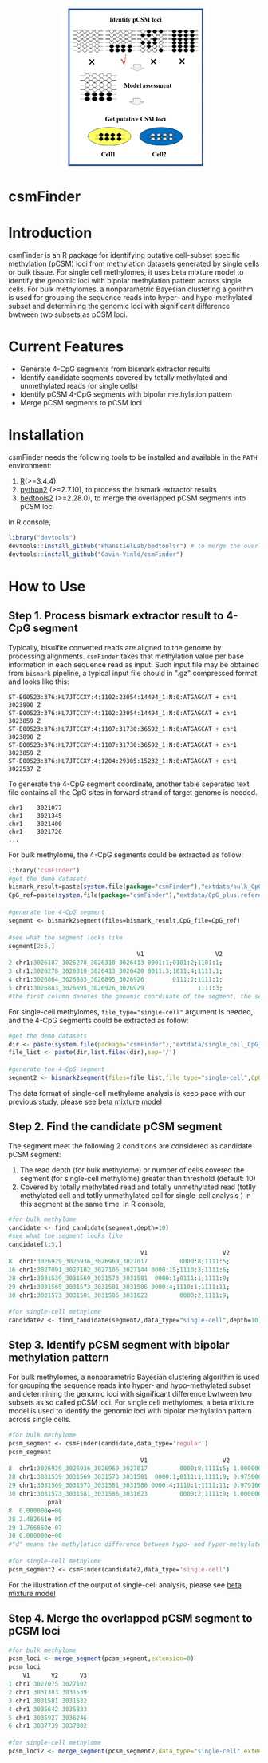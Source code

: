 <div align=center><img width="300" height="320" src="https://github.com/Gavin-Yinld/csmFInder/blob/master/figures/csmFinder.gif"/></div>

# csmFinder

# Introduction

csmFinder is an R package for identifying putative cell-subset specific methylation (pCSM) loci from methylation datasets generated by single cells or bulk tissue. For single cell methylomes, it uses beta mixture model to identify the genomic loci with bipolar methylation pattern across single cells. For bulk methylomes, a nonparametric Bayesian clustering algorithm is used for grouping the sequence reads into hyper- and hypo-methylated subset and determining the genomic loci with significant difference bwtween two subsets as pCSM loci. 

# Current Features
* Generate 4-CpG segments from bismark extractor results
* Identify candidate segments covered by totally methylated and unmethylated reads (or single cells)
* Identify pCSM 4-CpG segments with bipolar methylation pattern
* Merge pCSM segments to pCSM loci


# Installation
csmFinder needs the following tools to be installed and available in the `PATH` environment:
1.  [R](https://www.r-project.org/)(>=3.4.4)
2.  [python2](https://www.python.org/downloads/) (>=2.7.10), to process the bismark extractor results
3.  [bedtools2](https://github.com/arq5x/bedtools2) (>=2.28.0), to merge the overlapped pCSM segments into pCSM loci

In R console,
```R
library("devtools")
devtools::install_github("PhanstielLab/bedtoolsr") # to merge the overlopped pCSM segments
devtools::install_github("Gavin-Yinld/csmFinder")
```
# How to Use

## Step 1. Process bismark extractor result  to 4-CpG segment
Typically, bisulfite converted reads are aligned to the genome by processing alignments. `csmFinder` takes that methylation value per base information in each sequence read as input. Such input file may be obtained from `bismark` pipeline, a typical input file should in ".gz" compressed format and looks like this:

```
ST-E00523:376:HL7JTCCXY:4:1102:23054:14494_1:N:0:ATGAGCAT + chr1  3023890 Z
ST-E00523:376:HL7JTCCXY:4:1102:23054:14494_1:N:0:ATGAGCAT + chr1  3023859 Z
ST-E00523:376:HL7JTCCXY:4:1107:31730:36592_1:N:0:ATGAGCAT + chr1  3023890 Z
ST-E00523:376:HL7JTCCXY:4:1107:31730:36592_1:N:0:ATGAGCAT + chr1  3023859 Z
ST-E00523:376:HL7JTCCXY:4:1204:29305:15232_1:N:0:ATGAGCAT + chr1  3022537 Z
```
To generate the 4-CpG segment coordinate, another table seperated text file contains all the CpG sites in forward strand of target genome is needed.

```chr1	3021025
chr1	3021077
chr1	3021345
chr1	3021400
chr1	3021720
...
```
For bulk methylome, the 4-CpG segments could be extracted as follow:

```perl
library('csmFinder') 
#get the demo datasets
bismark_result=paste(system.file(package="csmFinder"),"extdata/bulk_CpG_extract_file/demo.dataset.gz",sep='/')
CpG_ref=paste(system.file(package="csmFinder"),"extdata/CpG_plus.reference",sep='/')

#generate the 4-CpG segment
segment <- bismark2segment(files=bismark_result,CpG_file=CpG_ref)

#see what the segment looks like
segment[2:5,] 
                                    V1                    V2
2 chr1:3026187_3026278_3026310_3026413 0001:1;0101:2;1101:1;
3 chr1:3026278_3026310_3026413_3026420 0011:3;1011:4;1111:1;
4 chr1:3026864_3026883_3026895_3026926        0111:2;1111:1;
5 chr1:3026883_3026895_3026926_3026929               1111:3;
#the first column denotes the genomic coordinate of the segment, the second column denotes the methylation pattern of the segment, for example, "1111:3" means this segment covered by 3 totlly methylated reads in this genomic loci.
```
For single-cell methylomes, `file_type="single-cell"` argument is needed, and the 4-CpG segments could be extracted as follow:

```R
#get the demo datasets
dir <- paste(system.file(package="csmFinder"),"extdata/single_cell_CpG_extract_file",sep='/')
file_list <- paste(dir,list.files(dir),sep='/')

#generate the 4-CpG segment
segment2 <- bismark2segment(files=file_list,file_type="single-cell",CpG_file=CpG_ref)
```
The data format of single-cell methylome analysis is keep pace with our previous study, please see [beta mixture model](https://github.com/Evan-Evans/Beta-Mixture-Model)

## Step 2. Find the candidate pCSM segment
The segment meet the following 2 conditions are considered as candidate pCSM segment:
1. The read depth (for bulk methylome) or number of cells covered the segment (for single-cell methylome) greater than threshold (default: 10)
2. Covered by totally methylated read and totally unmethylated read (totlly methylated cell and totlly unmethylated cell for single-cell analysis ) in this segment at the same time. 
In R console,
```perl
#for bulk methylome
candidate <- find_candidate(segment,depth=10)
#see what the segment looks like
candidate[1:5,]
                                     V1                     V2
8  chr1:3026929_3026936_3026969_3027017         0000:8;1111:5;
16 chr1:3027091_3027102_3027106_3027144 0000:15;1110:3;1111:6;
28 chr1:3031539_3031569_3031573_3031581  0000:1;0111:1;1111:9;
29 chr1:3031569_3031573_3031581_3031586 0000:4;1110:1;1111:11;
30 chr1:3031573_3031581_3031586_3031623         0000:2;1111:9;

#for single-cell methylome
candidate2 <- find_candidate(segment2,data_type="single-cell",depth=10)
```
## Step 3. Identify pCSM segment with bipolar methylation pattern
For bulk methylomes, a nonparametric Bayesian clustering algorithm is used for grouping the sequence reads into hyper- and hypo-methylated subset and determining the genomic loci with significant difference bwtween two subsets as so called pCSM loci. For single cell methylomes, a beta mixture model is used to identify the genomic loci with bipolar methylation pattern across single cells.
```perl
#for bulk methylome
pcsm_segment <- csmFinder(candidate,data_type='regular')
pcsm_segment
                                     V1                     V2         d
8  chr1:3026929_3026936_3026969_3027017         0000:8;1111:5; 1.0000000
28 chr1:3031539_3031569_3031573_3031581  0000:1;0111:1;1111:9; 0.9750000
29 chr1:3031569_3031573_3031581_3031586 0000:4;1110:1;1111:11; 0.9791667
30 chr1:3031573_3031581_3031586_3031623         0000:2;1111:9; 1.0000000
           pval
8  0.000000e+00
28 2.482661e-05
29 1.766860e-07
30 0.000000e+00
#"d" means the methylation difference between hypo- and hyper-methylated reads.

#for single-cell methylome
pcsm_segment2 <- csmFinder(candidate2,data_type='single-cell')
```
For the illustration of the output of single-cell analysis, please see [beta mixture model](https://github.com/Evan-Evans/Beta-Mixture-Model)
## Step 4. Merge the overlapped pCSM segment to pCSM loci
```R
#for bulk methylome
pcsm_loci <- merge_segment(pcsm_segment,extension=0)
pcsm_loci
    V1      V2      V3
1 chr1 3027075 3027102
2 chr1 3031383 3031539
3 chr1 3031581 3031632
4 chr1 3035642 3035833
5 chr1 3035927 3036246
6 chr1 3037739 3037802

#for single-cell methylome
pcsm_loci2 <- merge_segment(pcsm_segment2,data_type="single-cell",extension=0)
```

